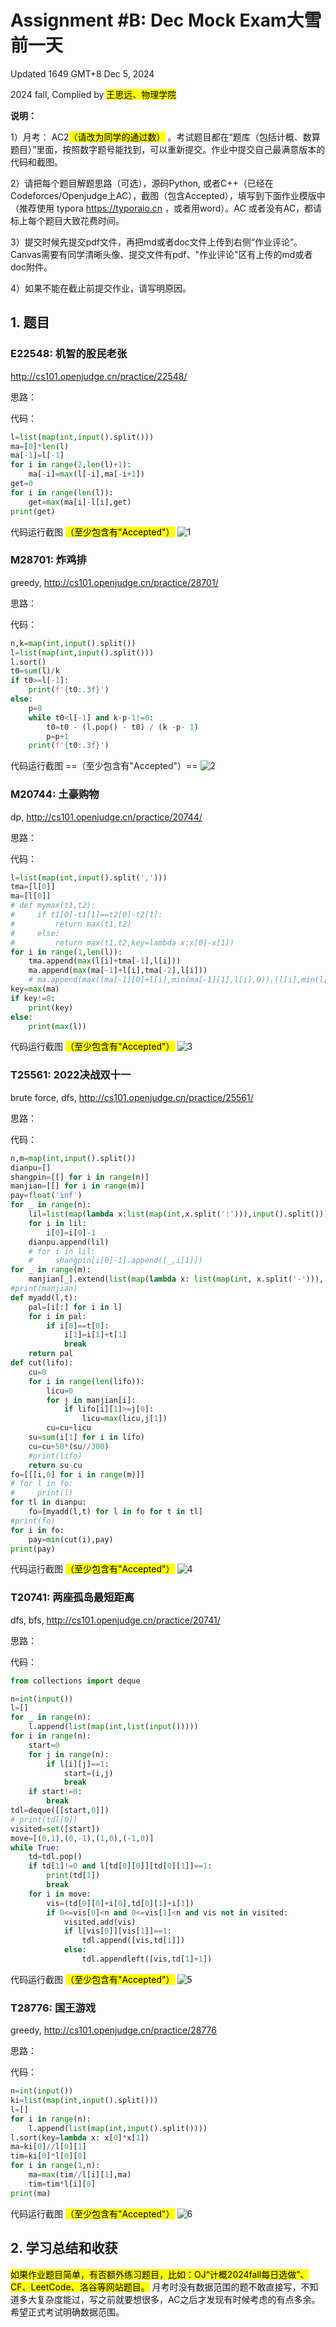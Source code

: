 # Assignment #B: Dec Mock Exam大雪前一天

Updated 1649 GMT+8 Dec 5, 2024

2024 fall, Complied by <mark>王思远、物理学院</mark>



**说明：**

1）⽉考： AC2<mark>（请改为同学的通过数）</mark> 。考试题⽬都在“题库（包括计概、数算题目）”⾥⾯，按照数字题号能找到，可以重新提交。作业中提交⾃⼰最满意版本的代码和截图。

2）请把每个题目解题思路（可选），源码Python, 或者C++（已经在Codeforces/Openjudge上AC），截图（包含Accepted），填写到下面作业模版中（推荐使用 typora https://typoraio.cn ，或者用word）。AC 或者没有AC，都请标上每个题目大致花费时间。

3）提交时候先提交pdf文件，再把md或者doc文件上传到右侧“作业评论”。Canvas需要有同学清晰头像、提交文件有pdf、"作业评论"区有上传的md或者doc附件。

4）如果不能在截止前提交作业，请写明原因。



## 1. 题目

### E22548: 机智的股民老张

http://cs101.openjudge.cn/practice/22548/

思路：



代码：

```python
l=list(map(int,input().split()))
ma=[0]*len(l)
ma[-1]=l[-1]
for i in range(2,len(l)+1):
    ma[-i]=max(l[-i],ma[-i+1])
get=0
for i in range(len(l)):
    get=max(ma[i]-l[i],get)
print(get)
```



代码运行截图 <mark>（至少包含有"Accepted"）</mark>
![1](1.png)




### M28701: 炸鸡排

greedy, http://cs101.openjudge.cn/practice/28701/

思路：



代码：

```python
n,k=map(int,input().split())
l=list(map(int,input().split()))
l.sort()
t0=sum(l)/k
if t0>=l[-1]:
    print(f'{t0:.3f}')
else:
    p=0
    while t0<l[-1] and k-p-1!=0:
        t0=t0 - (l.pop() - t0) / (k -p- 1)
        p=p+1
    print(f'{t0:.3f}')
```



代码运行截图 ==（至少包含有"Accepted"）==
![2](2.png)




### M20744: 土豪购物

dp, http://cs101.openjudge.cn/practice/20744/

思路：



代码：

```python
l=list(map(int,input().split(',')))
tma=[l[0]]
ma=[l[0]]
# def mymax(t1,t2):
#     if t1[0]-t1[1]==t2[0]-t2[1]:
#         return max(t1,t2)
#     else:
#         return max(t1,t2,key=lambda x:x[0]-x[1])
for i in range(1,len(l)):
    tma.append(max(l[i]+tma[-1],l[i]))
    ma.append(max(ma[-1]+l[i],tma[-2],l[i]))
    # ma.append(max((ma[-1][0]+l[i],min(ma[-1][1],l[i],0)),(l[i],min(l[i],0)),key=lambda x:x[0]-x[1]))
key=max(ma)
if key!=0:
    print(key)
else:
    print(max(l))
```



代码运行截图 <mark>（至少包含有"Accepted"）</mark>
![3](3.png)




### T25561: 2022决战双十一

brute force, dfs, http://cs101.openjudge.cn/practice/25561/

思路：



代码：

```python
n,m=map(int,input().split())
dianpu=[]
shangpin=[[] for i in range(n)]
manjian=[[] for i in range(m)]
pay=float('inf')
for _ in range(n):
    lil=list(map(lambda x:list(map(int,x.split(':'))),input().split()))
    for i in lil:
        i[0]=i[0]-1
    dianpu.append(lil)
    # for i in lil:
    #     shangpin[i[0]-1].append([_,i[1]])
for _ in range(m):
    manjian[_].extend(list(map(lambda x: list(map(int, x.split('-'))), input().split())))
#print(manjian)
def myadd(l,t):
    pal=[i[:] for i in l]
    for i in pal:
        if i[0]==t[0]:
            i[1]=i[1]+t[1]
            break
    return pal
def cut(lifo):
    cu=0
    for i in range(len(lifo)):
        licu=0
        for j in manjian[i]:
            if lifo[i][1]>=j[0]:
                licu=max(licu,j[1])
        cu=cu+licu
    su=sum(i[1] for i in lifo)
    cu=cu+50*(su//300)
    #print(lifo)
    return su-cu
fo=[[[i,0] for i in range(m)]]
# for l in fo:
#     print(l)
for tl in dianpu:
    fo=[myadd(l,t) for l in fo for t in tl]
#print(fo)
for i in fo:
    pay=min(cut(i),pay)
print(pay)
```



代码运行截图 <mark>（至少包含有"Accepted"）</mark>
![4](4.png)




### T20741: 两座孤岛最短距离

dfs, bfs, http://cs101.openjudge.cn/practice/20741/

思路：



代码：

```python
from collections import deque

n=int(input())
l=[]
for _ in range(n):
    l.append(list(map(int,list(input()))))
for i in range(n):
    start=0
    for j in range(n):
        if l[i][j]==1:
            start=(i,j)
            break
    if start!=0:
        break
tdl=deque([[start,0]])
# print(tdl[0])
visited=set([start])
move=[(0,1),(0,-1),(1,0),(-1,0)]
while True:
    td=tdl.pop()
    if td[1]!=0 and l[td[0][0]][td[0][1]]==1:
        print(td[1])
        break
    for i in move:
        vis=(td[0][0]+i[0],td[0][1]+i[1])
        if 0<=vis[0]<n and 0<=vis[1]<n and vis not in visited:
            visited.add(vis)
            if l[vis[0]][vis[1]]==1:
                tdl.append([vis,td[1]])
            else:
                tdl.appendleft([vis,td[1]+1])
```



代码运行截图 <mark>（至少包含有"Accepted"）</mark>
![5](5.png)




### T28776: 国王游戏

greedy, http://cs101.openjudge.cn/practice/28776

思路：



代码：

```python
n=int(input())
ki=list(map(int,input().split()))
l=[]
for i in range(n):
    l.append(list(map(int,input().split())))
l.sort(key=lambda x: x[0]*x[1])
ma=ki[0]//l[0][1]
tim=ki[0]*l[0][0]
for i in range(1,n):
    ma=max(tim//l[i][1],ma)
    tim=tim*l[i][0]
print(ma)
```



代码运行截图 <mark>（至少包含有"Accepted"）</mark>
![6](6.png)




## 2. 学习总结和收获

<mark>如果作业题目简单，有否额外练习题目，比如：OJ“计概2024fall每日选做”、CF、LeetCode、洛谷等网站题目。</mark>
月考时没有数据范围的题不敢直接写，不知道多大复杂度能过，写之前就要想很多，AC之后才发现有时候考虑的有点多余。希望正式考试明确数据范围。




